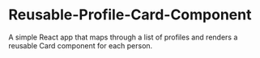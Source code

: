 # Reusable-Profile-Card-Component
A simple React app that maps through a list of profiles and renders a reusable Card component for each person.
